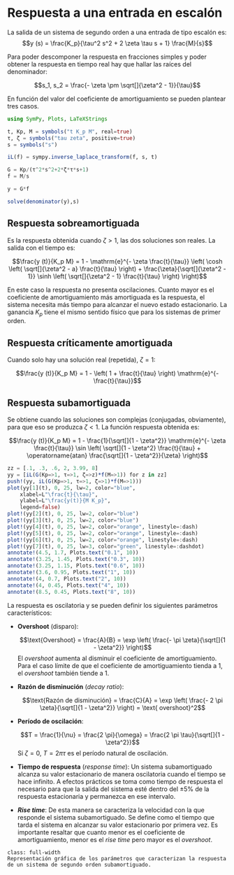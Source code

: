 # Respuesta a una entrada en escalón

La salida de un sistema de segundo orden a una entrada de tipo escalón
es: $$y (s) = \frac{K_p}{\tau^2 s^2 + 2 \zeta \tau s + 1}  \frac{M}{s}$$

Para poder descomponer la respuesta en fracciones simples y poder
obtener la respuesta en tiempo real hay que hallar las raíces del
denominador:

$$s_1, s_2 = \frac{- \zeta \pm \sqrt[]{\zeta^2 - 1}}{\tau}$$

En función del valor del coeficiente de amortiguamiento se pueden
plantear tres casos.
```julia
using SymPy, Plots, LaTeXStrings

t, Kp, M = symbols("t K_p M", real=true)
τ, ζ = symbols("tau zeta", positive=true)
s = symbols("s")

iL(f) = sympy.inverse_laplace_transform(f, s, t)

G = Kp/(τ^2*s^2+2*ζ*τ*s+1)
f = M/s

y = G*f

solve(denominator(y),s)
```
## Respuesta sobreamortiguada

Es la respuesta obtenida cuando $\zeta > 1$, las dos soluciones son
reales. La salida con el tiempo es:

$$\frac{y (t)}{K_p M} = 1 - \mathrm{e}^{- \zeta \frac{t}{\tau}}  \left( \cosh
   \left( \sqrt[]{\zeta^2 - a}  \frac{t}{\tau} \right) +
   \frac{\zeta}{\sqrt[]{\zeta^2 - 1}} \sinh \left( \sqrt[]{\zeta^2 - 1} 
   \frac{t}{\tau} \right) \right)$$

En este caso la respuesta no presenta oscilaciones. Cuanto mayor es el
coeficiente de amortiguamiento más amortiguada es la respuesta, el
sistema necesita más tiempo para alcanzar el nuevo estado estacionario.
La ganancia $K_p$ tiene el mismo sentido físico que para los sistemas de
primer orden.

## Respuesta críticamente amortiguada

Cuando solo hay una solución real (repetida), $\zeta = 1$:

$$\frac{y (t)}{K_p M} = 1 - \left( 1 + \frac{t}{\tau} \right) \mathrm{e}^{-
   \frac{t}{\tau}}$$

## Respuesta subamortiguada

Se obtiene cuando las soluciones son complejas (conjugadas, obviamente),
para que eso se produzca $\zeta < 1$. La función respuesta obtenida es:

$$\frac{y (t)}{K_p M} = 1 - \frac{1}{\sqrt[]{1 - \zeta^2}} \mathrm{e}^{- \zeta
   \frac{t}{\tau}} \sin \left( \sqrt[]{1 - \zeta^2}  \frac{t}{\tau} +
   \operatorname{atan} \frac{\sqrt[]{1 - \zeta^2}}{\zeta} \right)$$
```julia
zz = [.1, .3, .6, 2, 3.99, 8]
yy = [iL(G(Kp=>1, τ=>1, ζ=>z)*f(M=>1)) for z in zz]
push!(yy, iL(G(Kp=>1, τ=>1, ζ=>1)*f(M=>1)))
plot(yy[1](t), 0, 25, lw=2, color="blue",
    xlabel=L"\frac{t}{\tau}",
    ylabel=L"\frac{y(t)}{M K_p}",
    legend=false)
plot!(yy[2](t), 0, 25, lw=2, color="blue")
plot!(yy[3](t), 0, 25, lw=2, color="blue")
plot!(yy[4](t), 0, 25, lw=2, color="orange", linestyle=:dash)
plot!(yy[5](t), 0, 25, lw=2, color="orange", linestyle=:dash)
plot!(yy[6](t), 0, 25, lw=2, color="orange", linestyle=:dash)
plot!(yy[7](t), 0, 25, lw=3, color="green", linestyle=:dashdot)
annotate!(4.5, 1.7, Plots.text("0.1", 10))
annotate!(3.25, 1.45, Plots.text("0.3", 10))
annotate!(3.25, 1.15, Plots.text("0.6", 10))
annotate!(3.6, 0.95, Plots.text("1", 10))
annotate!(4, 0.7, Plots.text("2", 10))
annotate!(4, 0.45, Plots.text("4", 10))
annotate!(8.5, 0.45, Plots.text("8", 10))
```
La respuesta es oscilatoria y se pueden definir los siguientes
parámetros característicos:

-   **Overshoot** (disparo):

    $$\text{Overshoot} = \frac{A}{B} = \exp \left( \frac{- \pi
         \zeta}{\sqrt[]{1 - \zeta^2}} \right)$$ El *overshoot* aumenta
    al disminuir el coeficiente de amortiguamiento. Para el caso límite
    de que el coeficiente de amortiguamiento tienda a 1, el *overshoot*
    también tiende a 1.

-   **Razón de disminución** (*decay ratio*):

    $$\text{Razón de disminución} = \frac{C}{A} = \exp \left( \frac{- 2
         \pi \zeta}{\sqrt[]{1 - \zeta^2}} \right) = \text{ overshoot}^2$$

-   **Período de oscilación**:

    $$T = \frac{1}{\nu} = \frac{2 \pi}{\omega} = \frac{2 \pi \tau}{\sqrt[]{1 -
         \zeta^2}}$$ 
Si $\zeta = 0$, $T = 2 \pi \tau$ es el período
    natural de oscilación.

-   **Tiempo de respuesta** (*response time*): Un sistema subamortiguado
    alcanza su valor estacionario de manera oscilatoria cuando el tiempo
    se hace infinito. A efectos prácticos se toma como tiempo de
    respuesta el necesario para que la salida del sistema esté dentro
    del $\pm 5\%$ de la respuesta estacionaria y permanezca en ese
    intervalo.

-   ***Rise time***: De esta manera se caracteriza la velocidad con la que
    responde el sistema subamortiguado. Se define como el tiempo que
    tarda el sistema en alcanzar su valor estacionario por primera vez.
    Es importante resaltar que cuanto menor es el coeficiente de
    amortiguamiento, menor es el *rise time* pero mayor es el
    *overshoot*.

```{figure} ./img/figura2.svg
class: full-width
Representación gráfica de los parámetros que caracterizan la respuesta de un sistema de segundo orden subamortiguado.
```